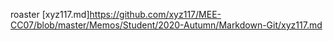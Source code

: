 roaster
[xyz117.md]https://github.com/xyz117/MEE-CC07/blob/master/Memos/Student/2020-Autumn/Markdown-Git/xyz117.md

